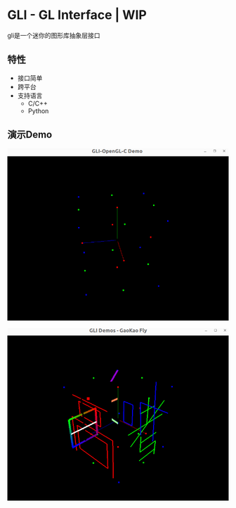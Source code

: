 # GLI - GL Interface | WIP

gli是一个迷你的图形库抽象层接口

## 特性

- 接口简单
- 跨平台
- 支持语言
  - C/C++
  - Python

## 演示Demo

![](docs/imgs/gli-space-coordinate.gif)

![](docs/imgs/gli-gaokao-fly.gif)